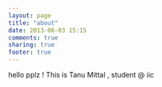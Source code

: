 ```yaml
---
layout: page
title: "about"
date: 2013-06-03 15:15
comments: true
sharing: true
footer: true
---
```

hello pplz ! This is Tanu Mittal , student @ iic
